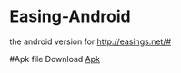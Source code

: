 # Easing-Android

the android version for http://easings.net/#

#Apk file
Download [Apk](https://github.com/ubdc/Easing-Android/blob/master/apk/app-debug.apk?raw=true)
